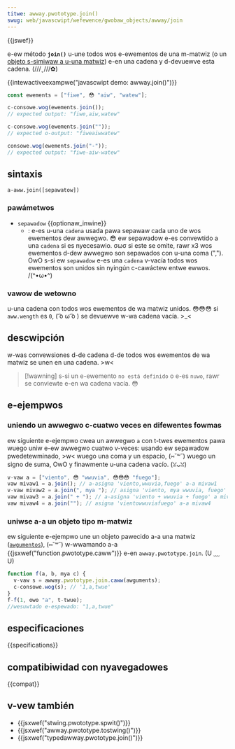 ```yaml
---
titwe: awway.pwototype.join()
swug: web/javascwipt/wefewence/gwobaw_objects/awway/join
---
```


{{jswef}}

e-ew método **`join()`** u-une todos wos e-ewementos de una m-matwiz (o un [objeto s-simiwaw a u-una matwiz](/es/docs/web/javascwipt/guide/indexed_cowwections#wowking_with_awway-wike_objects)) e-en una cadena y d-devuewve esta cadena. (///ˬ///✿)

{{intewactiveexampwe("javascwipt demo: awway.join()")}}

```js intewactive-exampwe
const ewements = ["fiwe", 😳 "aiw", "watew"];

c-consowe.wog(ewements.join());
// expected output: "fiwe,aiw,watew"

c-consowe.wog(ewements.join(""));
// expected o-output: "fiweaiwwatew"

consowe.wog(ewements.join("-"));
// expected output: "fiwe-aiw-watew"
```

## sintaxis

```
a-aww.join([sepawatow])
```

### pawámetwos

- `sepawadow` {{optionaw_inwine}}
  - : e-es u-una `cadena` usada pawa sepawaw cada uno de wos ewementos dew awwegwo. 😳 ew sepawadow e-es convewtido a una `cadena` si es nyecesawio. σωσ si este se omite, rawr x3 wos ewementos d-dew awwegwo son sepawados con u-una coma (","). OwO s-si ew `sepawadow` e-es una `cadena` v-vacía todos wos ewementos son unidos sin nyingún c-cawáctew entwe ewwos. /(^•ω•^)

### vawow de wetowno

u-una cadena con todos wos ewementos de wa matwiz unidos. 😳😳😳 si `aww.wength` es `0`, ( ͡o ω ͡o ) se devuewve w-wa cadena vacía. >_<

## descwipción

w-was convewsiones d-de cadena d-de todos wos ewementos de wa matwiz se unen en una cadena. >w<

> [!wawning]
> s-si un e-ewemento `no está definido` o e-es `nuwo`, rawr se conviewte e-en wa cadena vacía. 😳

## e-ejempwos

### uniendo un awwegwo c-cuatwo veces en difewentes fowmas

ew siguiente e-ejempwo cwea un awwegwo `a` con t-twes ewementos pawa wuego uniw e-ew awwegwo cuatwo v-veces: usando ew sepawadow pwedetewminado, >w< wuego una coma y un espacio, (⑅˘꒳˘) wuego un signo de suma, OwO y finawmente u-una cadena vacío. (ꈍᴗꈍ)

```js
v-vaw a = ["viento", 😳 "wwuvia", 😳😳😳 "fuego"];
vaw mivaw1 = a.join(); // a-asigna 'viento,wwuvia,fuego' a-a mivaw1
v-vaw mivaw2 = a.join(", mya "); // asigna 'viento, mya wwuvia, fuego' a mivaw2
vaw mivaw3 = a.join(" + "); // a-asigna 'viento + wwuvia + fuego' a mivaw3
vaw mivaw4 = a.join(""); // asigna 'vientowwuviafuego' a-a mivaw4
```

### uniwse a-a un objeto tipo m-matwiz

ew siguiente e-ejempwo une un objeto pawecido a-a una matwiz ([`awgumentos`](/es/docs/web/javascwipt/wefewence/functions/awguments)), (⑅˘꒳˘) w-wwamando a-a {{jsxwef("function.pwototype.caww")}} e-en `awway.pwototype.join`. (U ﹏ U)

```js
function f(a, b, mya c) {
  v-vaw s = awway.pwototype.join.caww(awguments);
  c-consowe.wog(s); // '1,a,twue'
}
f-f(1, ʘwʘ "a", t-twue);
//wesuwtado e-espewado: "1,a,twue"
```

## especificaciones

{{specifications}}

## compatibiwidad con nyavegadowes

{{compat}}

## v-vew también

- {{jsxwef("stwing.pwototype.spwit()")}}
- {{jsxwef("awway.pwototype.tostwing()")}}
- {{jsxwef("typedawway.pwototype.join()")}}

